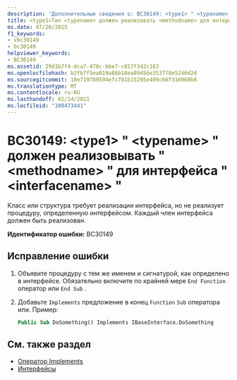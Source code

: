 ```yaml
---
description: 'Дополнительные сведения о: BC30149: <type1> " <typename> " должен реализовывать " <methodname> " для интерфейса " <interfacename> "'
title: <type1>Тип <typename> должен реализовать <methodname> для интерфейса <interfacename>
ms.date: 07/20/2015
f1_keywords:
- vbc30149
- bc30149
helpviewer_keywords:
- BC30149
ms.assetid: 29d1b7f4-dca7-478c-bbe7-c657f342c183
ms.openlocfilehash: b2fb7f5ea019a86b18ea89456e353778e5246d2d
ms.sourcegitcommit: 10e719780594efc781b15295e499c66f316068b8
ms.translationtype: MT
ms.contentlocale: ru-RU
ms.lasthandoff: 02/14/2021
ms.locfileid: "100473441"
---
```

# <a name="bc30149-type1typename-must-implement-methodname-for-interface-interfacename"></a>BC30149: \<type1> " \<typename> " должен реализовывать " \<methodname> " для интерфейса " \<interfacename> "

Класс или структура требует реализации интерфейса, но не реализует процедуру, определенную интерфейсом. Каждый член интерфейса должен быть реализован.

 **Идентификатор ошибки:** BC30149

## <a name="to-correct-this-error"></a>Исправление ошибки

1. Объявите процедуру с тем же именем и сигнатурой, как определено в интерфейсе. Обязательно включите по крайней мере `End Function` оператор или `End Sub` .

2. Добавьте `Implements` предложение в конец `Function` `Sub` оператора или. Пример:

    ```vb
    Public Sub DoSomething() Implements IBaseInterface.DoSomething
    ```

## <a name="see-also"></a>См. также раздел

- [Оператор Implements](../statements/implements-statement.md)
- [Интерфейсы](../../programming-guide/language-features/interfaces/index.md)
